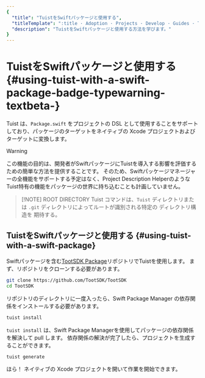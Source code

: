 ```yaml
---
{
  "title": "TuistをSwiftパッケージと使用する",
  "titleTemplate": ":title · Adoption · Projects · Develop · Guides · Tuist",
  "description": "TuistをSwiftパッケージと使用する方法を学びます。"
}
---
```

# TuistをSwiftパッケージと使用する <Badge type="warning" text="beta" /> {#using-tuist-with-a-swift-package-badge-typewarning-textbeta-}

Tuist は、`Package.swift` をプロジェクトの DSL として使用することをサポートしており、パッケージのターゲットをネイティブの Xcode プロジェクトおよびターゲットに変換します。

> [!WARNING]
> この機能の目的は、開発者がSwiftパッケージにTuistを導入する影響を評価するための簡単な方法を提供することです。 そのため、Swiftパッケージマネージャーの全機能をサポートする予定はなく、<LocalizedLink href="/guides/features/projects/code-sharing">Project Description Helper</LocalizedLink>のようなTuist特有の機能をパッケージの世界に持ち込むことも計画していません。

> [!NOTE] ROOT DIRECTORY
> Tuist コマンドは、`Tuist` ディレクトリまたは `.git` ディレクトリによってルートが識別される特定の <LocalizedLink href="/guides/features/projects/directory-structure#standard-tuist-projects">ディレクトリ構造を</LocalizedLink> 期待する。

## TuistをSwiftパッケージと使用する {#using-tuist-with-a-swift-package}

Swiftパッケージを含む[TootSDK Package](https://github.com/TootSDK/TootSDK)リポジトリでTuistを使用します。 まず、リポジトリをクローンする必要があります。

```bash
git clone https://github.com/TootSDK/TootSDK
cd TootSDK
```

リポジトリのディレクトリに一度入ったら、Swift Package Manager の依存関係をインストールする必要があります。

```bash
tuist install
```

`tuist install` は、Swift Package Managerを使用してパッケージの依存関係を解決して pull します。
依存関係の解決が完了したら、プロジェクトを生成することができます。

```bash
tuist generate
```

ほら！ ネイティブの Xcode プロジェクトを開いて作業を開始できます。

